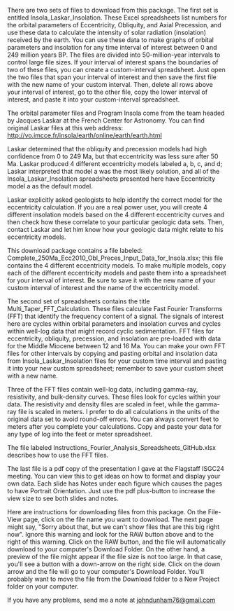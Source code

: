 There are two sets of files to download from this package. The first set is entitled Insola_Laskar_Insolation. These Excel spreadsheets list numbers for the orbital parameters of Eccentricity, Obliquity, and Axial Precession, and use these data to calculate the intensity of solar radiation (insolation) received by the earth. You can use these data to make graphs of orbital parameters and insolation for any time interval of interest between 0 and 249 million years BP. The files are divided into 50-million-year intervals to control large file sizes. If your interval of interest spans the boundaries of two of these files, you can create a custom-interval spreadsheet. Just open the two files that span your interval of interest and then save the first file with the new name of your custom interval. Then, delete all rows above your interval of interest, go to the other file, copy the lower interval of interest, and paste it into your custom-interval spreadsheet. 

The orbital parameter files and Program Insola come from the team headed by Jacques Laskar at the French Center for Astronomy. You can find original Laskar files at this web address: http://vo.imcce.fr/insola/earth/online/earth/earth.html

Laskar determined that the obliquity and precession models had high confidence from 0 to 249 Ma, but that eccentricity was less sure after 50 Ma. Laskar produced 4 different eccentricity models labeled a, b, c, and d; Laskar interpreted that model a was the most likely solution, and all of the Insola_Laskar_Insolation spreadsheets presented here have Eccentricity model a as the default model. 

Laskar explicitly asked geologists to help identify the correct model for the eccentricity calculation. If you are a real power user, you will create 4 different insolation models based on the 4 different eccentricity curves and then check how these correlate to your particular geologic data sets. Then, contact Laskar and let him know how your geologic data might relate to his eccentricity models.

This download package contains a file labeled: Complete_250Ma_Ecc2010_Obl_Preces_Input_Data_for_Insola.xlsx; this file contains the 4 different eccentricity models. To make multiple models, copy each of the different eccentricity models and paste them into a spreadsheet for your interval of interest. Be sure to save it with the new name of your custom interval of interest and the name of the eccentricity model.

The second set of spreadsheets contains the title Multi_Taper_FFT_Calculation. These files calculate Fast Fourier Transforms (FFT) that identify the frequency content of a signal. The signals of interest here are cycles within orbital parameters and insolation curves and cycles within well-log data that might record cyclic sedimentation. FFT files for eccentricity, obliquity, precession, and insolation are pre-loaded with data for the Middle Miocene between 12 and 16 Ma. You can make your own FFT files for other intervals by copying and pasting orbital and insolation data from Insola_Laskar_Insolation files for your custom time interval and pasting it into your new custom spreadsheet; remember to save your custom sheet with a new name.

Three of the FFT files contain well-log data, including gamma-ray, resistivity, and bulk-density curves. These files look for cycles within your data. The resistivity and density files are scaled in feet, while the gamma-ray file is scaled in meters. I prefer to do all calculations in the units of the original data set to avoid round-off errors. You can always convert feet to meters after you complete your calculations. Copy and paste your data for any type of log into the feet or meter spreadsheet. 

The file labeled Instructions_Fourier_Analysis_Spreadsheets_GitHub.xlsx describes how to use the FFT files.

The last file is a pdf copy of the presentation I gave at the Flagstaff ISGC24 meeting. You can view this to get ideas on how to format and display your own data. Each slide has Notes under each figure which causes the pages to have Portrait Orientation. Just use the pdf plus-button to increase the view size to see both slides and notes. 

Here are instructions for downloading files from this package. On the File-View page, click on the file name you want to download. The next page might say, "Sorry about that, but we can't show files that are this big right now". Ignore this warning and look for the RAW button above and to the right of this warning. Click on the RAW button, and the file will automatically download to your computer's Download Folder. On the other hand, a preview of the file might appear if the file size is not too large. In that case, you'll see a button with a down-arrow on the right side. Click on the down arrow and the file will go to your computer's Download Folder. You'll probably want to move the file from the Download folder to a New Project folder on your computer. 

If you have any problems, send me a note at johndunham76@gmail.com 


